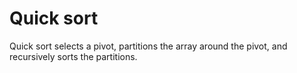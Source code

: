 # Quick sort

Quick sort selects a pivot, partitions the array around the pivot, and recursively sorts the partitions.